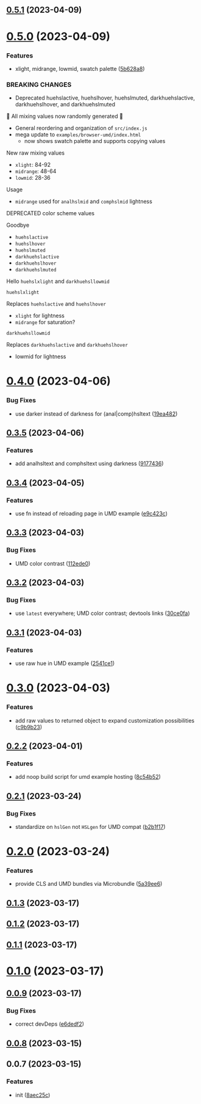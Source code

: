## [0.5.1](https://github.com/famebot/hsl-gen/compare/v0.5.0...v0.5.1) (2023-04-09)



# [0.5.0](https://github.com/famebot/hsl-gen/compare/v0.4.0...v0.5.0) (2023-04-09)


### Features

* xlight, midrange, lowmid, swatch palette ([5b628a8](https://github.com/famebot/hsl-gen/commit/5b628a87ca4ee25cdaae49ee76592ce7ea6c6f3e))


### BREAKING CHANGES

* Deprecated huehslactive, huehslhover, huehslmuted,
darkhuehslactive, darkhuehslhover, and darkhuehslmuted

🎲 All mixing values now randomly generated 👾

- General reordering and organization of `src/index.js`
- mega update to `examples/browser-umd/index.html`
  - now shows swatch palette and supports copying values

New raw mixing values

- `xlight`: 84-92
- `midrange`: 48-64
- `lowmid`: 28-36

Usage

- `midrange` used for `analhslmid` and `comphslmid` lightness

DEPRECATED color scheme values

Goodbye

- `huehslactive`
- `huehslhover`
- `huehslmuted`
- `darkhuehslactive`
- `darkhuehslhover`
- `darkhuehslmuted`

Hello `huehslxlight` and `darkhuehsllowmid`

`huehslxlight`

Replaces `huehslactive` and `huehslhover`

- `xlight` for lightness
- `midrange` for saturation?

`darkhuehsllowmid`

Replaces `darkhuehslactive` and `darkhuehslhover`

- lowmid for lightness



# [0.4.0](https://github.com/famebot/hsl-gen/compare/v0.3.5...v0.4.0) (2023-04-06)


### Bug Fixes

* use darker instead of darkness for (anal|comp)hsltext ([19ea482](https://github.com/famebot/hsl-gen/commit/19ea482bc5884b376d160d5766d54bc473c50f69))



## [0.3.5](https://github.com/famebot/hsl-gen/compare/v0.3.4...v0.3.5) (2023-04-06)


### Features

* add analhsltext and comphsltext using darkness ([9177436](https://github.com/famebot/hsl-gen/commit/91774367d894ddb0303ceecfb95be77c12237017))



## [0.3.4](https://github.com/famebot/hsl-gen/compare/v0.3.3...v0.3.4) (2023-04-05)


### Features

* use fn instead of reloading page in UMD example ([e9c423c](https://github.com/famebot/hsl-gen/commit/e9c423c247c618f98543432847aad903a7564645))



## [0.3.3](https://github.com/famebot/hsl-gen/compare/v0.3.2...v0.3.3) (2023-04-03)


### Bug Fixes

* UMD color contrast ([112ede0](https://github.com/famebot/hsl-gen/commit/112ede0ff56e3feb66d407d978d61e1b02113241))



## [0.3.2](https://github.com/famebot/hsl-gen/compare/v0.3.1...v0.3.2) (2023-04-03)


### Bug Fixes

* use `latest` everywhere; UMD color contrast; devtools links ([30ce0fa](https://github.com/famebot/hsl-gen/commit/30ce0fa80bcfeacbecd841bebc13be49662f8a6f))



## [0.3.1](https://github.com/famebot/hsl-gen/compare/v0.3.0...v0.3.1) (2023-04-03)


### Features

* use raw hue in UMD example ([2541ce1](https://github.com/famebot/hsl-gen/commit/2541ce1ef7b272e8579b559954846d848bef93a7))



# [0.3.0](https://github.com/famebot/hsl-gen/compare/v0.2.2...v0.3.0) (2023-04-03)


### Features

* add raw values to returned object to expand customization possibilities ([c9b9b23](https://github.com/famebot/hsl-gen/commit/c9b9b2382db0b233e7ffb3e9e6f9f6f939bc512d))



## [0.2.2](https://github.com/famebot/hsl-gen/compare/v0.2.1...v0.2.2) (2023-04-01)


### Features

* add noop build script for umd example hosting ([8c54b52](https://github.com/famebot/hsl-gen/commit/8c54b5272c2703c86f2c98ff6ea1e4d4cbee92fe))



## [0.2.1](https://github.com/famebot/hsl-gen/compare/v0.2.0...v0.2.1) (2023-03-24)


### Bug Fixes

* standardize on `hslGen` not `HSLgen` for UMD compat ([b2b1f17](https://github.com/famebot/hsl-gen/commit/b2b1f17f5b51a5569013c2696300fb92ca5924cb))



# [0.2.0](https://github.com/famebot/hsl-gen/compare/v0.1.3...v0.2.0) (2023-03-24)


### Features

* provide CLS and UMD bundles via Microbundle ([5a39ee6](https://github.com/famebot/hsl-gen/commit/5a39ee6c83c1c2d2d5944e14376adef7008eabca))



## [0.1.3](https://github.com/famebot/hsl-gen/compare/v0.1.2...v0.1.3) (2023-03-17)



## [0.1.2](https://github.com/famebot/hsl-gen/compare/v0.1.1...v0.1.2) (2023-03-17)



## [0.1.1](https://github.com/famebot/hsl-gen/compare/v0.1.0...v0.1.1) (2023-03-17)



# [0.1.0](https://github.com/famebot/hsl-gen/compare/v0.0.9...v0.1.0) (2023-03-17)



## [0.0.9](https://github.com/famebot/hsl-gen/compare/v0.0.8...v0.0.9) (2023-03-17)


### Bug Fixes

* correct devDeps ([e6dedf2](https://github.com/famebot/hsl-gen/commit/e6dedf24fa82f46624ac374f376d10ce03e54f2c))



## [0.0.8](https://github.com/famebot/hsl-gen/compare/v0.0.7...v0.0.8) (2023-03-15)



## 0.0.7 (2023-03-15)


### Features

* init ([8aec25c](https://github.com/famebot/hsl-gen/commit/8aec25cb5335f3293346f29359826916eb61f2d6))



